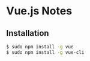 # Vue.js Notes

## Installation

```bash
$ sudo npm install -g vue
$ sudo npm install -g vue-cli
```
